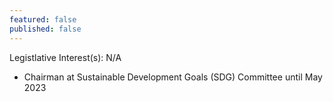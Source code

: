 ```yaml
---
featured: false
published: false
---
```

Legistlative Interest(s): N/A

* Chairman at Sustainable Development Goals (SDG) Committee until May 2023